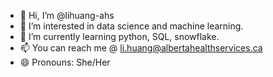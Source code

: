 - 👋 Hi, I’m @lihuang-ahs
- 👀 I’m interested in data science and machine learning. 
- 🌱 I’m currently learning python, SQL, snowflake. 
- 📫 You can reach me @ li.huang@albertahealthservices.ca
- 😄 Pronouns: She/Her

<!---
lihuang-ahs/lihuang-ahs is a ✨ special ✨ repository because its `README.md` (this file) appears on your GitHub profile.
You can click the Preview link to take a look at your changes.
--->
